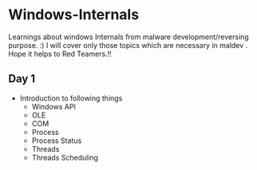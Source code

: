 # Windows-Internals
Learnings about windows Internals from malware development/reversing purpose. :) 
I will cover only those topics which are necessary in maldev . Hope it helps to Red Teamers.!!

## Day 1

- Introduction to following things
  - Windows API
  - OLE
  - COM
  - Process
  - Process Status
  - Threads
  - Threads Scheduling
